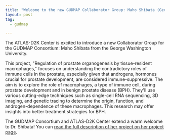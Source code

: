 ```yaml
---
title: "Welcome to the new GUDMAP Collaborator Group: Maho Shibata (George Washington University)"
layout: post
tag:
  - gudmap

---
```


The ATLAS-D2K Center is excited to introduce a new Collaborator Group for the GUDMAP Consortium: Maho Shibata from the George Washington University.

 This project, "Regulation of prostate organogenesis by tissue-resident macrophages," focuses on understanding the contradictory roles of immune cells in the prostate, especially given that androgens, hormones crucial for prostate development, are considered immune-suppressive. The aim is to explore the role of macrophages, a type of immune cell, during prostate development and in benign prostate disease (BPH). They'll use various cutting-edge techniques such as single-cell RNA sequencing, 3D imaging, and genetic tracing to determine the origin, function, and androgen-dependence of these macrophages. This research may offer insights into better treatment strategies for BPH.

 The GUDMAP Consortium and ATLAS-D2K Center extend a warm welcome to Dr. Shibata! You can [read the full description of her project on her project page](/gudmap/projects/gudmap4/shibata-group/).

